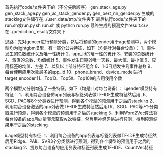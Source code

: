 首先执行code/文件夹下的（不分先后顺序）
gen_stack_age.py
gen_stack_age.py
gen_ac_stack_gender.py
gen_best_nn_gender.py
生成的stacking文件储存在../user_data/tmp/文件夹下
最后执行code/文件夹下的run.sh或run.py
sh run.sh 或 python run.py
最终生成的预测文件result.csv在../prediction_result/文件夹下

思路：先对gender进行预测分类，然后将预测的gender用于age预测中，两个模型均为lightgbm模型，有一部分公共特征，如下（均是针对每台设备）：
1、事件发生的总数统计以及唯一性统计
2、app_id的唯一性的统计
3、安装的总数统计
4、激活的总数、均值统计
5、事件发生日期的唯一天数、最大值、最小值
6、应用标签的均值、方差
7、以及以上部分特征组合
8、1-3日期发生的事件总数
9、每台使用应用次数最多的app_id
10、phone_brand、device_model进行target_encoder
11、Top10、Top50、Top100的应用使用个数

两个模型又分别构造了一些特征，如下（均是针对每台设备）：
i.gender模型特有特征：
1、利用每台设备的app列表与标签列表做TF-IDF生成特征然后用LR、SGD、PAC等8个分类器进行预测，得到各个模型的预测用于之后的stacking
2、利用每台设备激活的app列表做TF-IDF生成特征然后用LR、SGD、PAC等7个分类器进行预测，得到各个模型的预测用于之后的stacking
3、利用Word2Vec算法将每台设备的app用向量表示获取w2c特征，然后用神经网络进行预测，得到预测结果用于之后的stacking

ii.age模型特有特征:
1、利用每台设备的app列表与标签列表做TF-IDF生成特征然后用Ridge、PAR、SVR3个分类器进行预测，得到各个模型的预测用于之后的stacking
2、提取每台设备的应用列表和标签列表生成TF-IDF、CountVec特征






					
